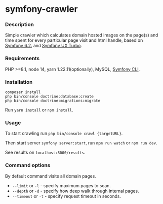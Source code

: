 # symfony-crawler
### Description
Simple crawler which calculates domain hosted images on the page(s) and time spent for every particular page visit and html handle, based on [Symfony 6.2.](https://symfony.com/) and [Symfony UX Turbo](https://symfony.com/bundles/ux-turbo/current/index.html).

### Requirements
PHP >=8.1, node 14, yarn 1.22.11(optionally), MySQL, [Symfony CLI](https://symfony.com/download).

### Installation
```
composer install
php bin/console doctrine:database:create
php bin/console doctrine:migrations:migrate
```
Run `yarn install` or `npm install`.

### Usage
To start crawling run `php bin/console crawl {targetURL}`.

Then start server `symfony server:start`, run `npm run watch` or `npm run dev`.

See results on `localhost:8000/results`.

### Command options
By default command visits all domain pages.

+ `--limit` or `-l` - specify maximum pages to scan.
+ `--depth` or `-d` - specify how deep walk through internal pages.
+ `--timeout` or `-t` - specify request timeout in seconds.
